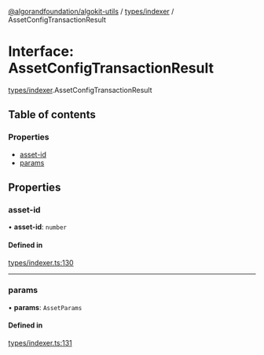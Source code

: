 [@algorandfoundation/algokit-utils](../README.md) / [types/indexer](../modules/types_indexer.md) / AssetConfigTransactionResult

# Interface: AssetConfigTransactionResult

[types/indexer](../modules/types_indexer.md).AssetConfigTransactionResult

## Table of contents

### Properties

- [asset-id](types_indexer.AssetConfigTransactionResult.md#asset-id)
- [params](types_indexer.AssetConfigTransactionResult.md#params)

## Properties

### asset-id

• **asset-id**: `number`

#### Defined in

[types/indexer.ts:130](https://github.com/algorandfoundation/algokit-utils-ts/blob/88a7c0f/src/types/indexer.ts#L130)

___

### params

• **params**: `AssetParams`

#### Defined in

[types/indexer.ts:131](https://github.com/algorandfoundation/algokit-utils-ts/blob/88a7c0f/src/types/indexer.ts#L131)
